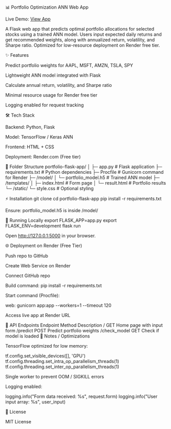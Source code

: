 📊 Portfolio Optimization ANN Web App

Live Demo: [View App](https://invest-harshit-genius.onrender.com/)

A Flask web app that predicts optimal portfolio allocations for selected stocks using a trained ANN model. Users input expected daily returns and get recommended weights, along with annualized return, volatility, and Sharpe ratio. Optimized for low-resource deployment on Render free tier.

✨ Features

Predict portfolio weights for AAPL, MSFT, AMZN, TSLA, SPY

Lightweight ANN model integrated with Flask

Calculate annual return, volatility, and Sharpe ratio

Minimal resource usage for Render free tier

Logging enabled for request tracking

🛠 Tech Stack

Backend: Python, Flask

Model: TensorFlow / Keras ANN

Frontend: HTML + CSS

Deployment: Render.com (Free tier)

📁 Folder Structure
portfolio-flask-app/
│
├─ app.py                 # Flask application
├─ requirements.txt       # Python dependencies
├─ Procfile               # Gunicorn command for Render
├─ /model/
│   └─ portfolio_model.h5 # Trained ANN model
├─ /templates/
│   ├─ index.html         # Form page
│   └─ result.html        # Portfolio results
└─ /static/
    └─ style.css          # Optional styling

⚡ Installation
git clone <repo-url>
cd portfolio-flask-app
pip install -r requirements.txt


Ensure: portfolio_model.h5 is inside /model/

🚀 Running Locally
export FLASK_APP=app.py
export FLASK_ENV=development
flask run


Open http://127.0.0.1:5000 in your browser.

🌐 Deployment on Render (Free Tier)

Push repo to GitHub

Create Web Service on Render

Connect GitHub repo

Build command: pip install -r requirements.txt

Start command (Procfile):

web: gunicorn app:app --workers=1 --timeout 120


Access live app at Render URL

🔗 API Endpoints
Endpoint	Method	Description
/	GET	Home page with input form
/predict	POST	Predict portfolio weights
/check_model	GET	Check if model is loaded
📝 Notes / Optimizations

TensorFlow optimized for low memory:

tf.config.set_visible_devices([], 'GPU')
tf.config.threading.set_intra_op_parallelism_threads(1)
tf.config.threading.set_inter_op_parallelism_threads(1)


Single worker to prevent OOM / SIGKILL errors

Logging enabled:

logging.info("Form data received: %s", request.form)
logging.info("User input array: %s", user_input)

📜 License

MIT License
